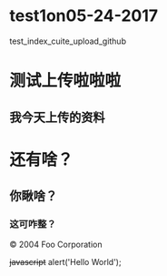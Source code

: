 # test1on05-24-2017
test_index_cuite_upload_github

测试上传啦啦啦
============
我今天上传的资料
-------------
# 还有啥？
## 你瞅啥？ 
### 这可咋整？

<div class="footer">
&copy; 2004 Foo Corporation
</div>

~~javascript~~
alert('Hello World');
